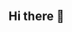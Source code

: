## Hi there 👋

<!--
**yeyounglee/yeyounglee** is a ✨ _special_ ✨ repository because its `README.md` (this file) appears on your GitHub profile.

Here are some ideas to get you started:
